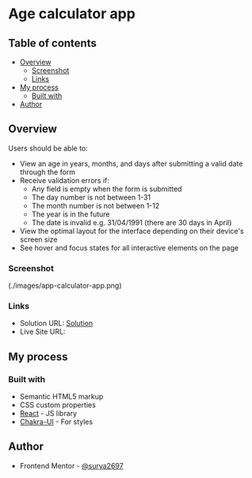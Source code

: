 # Age calculator app

 

## Table of contents

- [Overview](#overview)
  - [Screenshot](#screenshot)
  - [Links](#links)
- [My process](#my-process)
  - [Built with](#built-with)
- [Author](#author)


## Overview



Users should be able to:

- View an age in years, months, and days after submitting a valid date through the form
- Receive validation errors if:
  - Any field is empty when the form is submitted
  - The day number is not between 1-31
  - The month number is not between 1-12
  - The year is in the future
  - The date is invalid e.g. 31/04/1991 (there are 30 days in April)
- View the optimal layout for the interface depending on their device's screen size
- See hover and focus states for all interactive elements on the page

### Screenshot

(./images/app-calculator-app.png)




### Links

- Solution URL: [Solution](https://github.com/surya2697/Age-Calculator-app)
- Live Site URL: [](https://age-calculator-app-beta-seven.vercel.app/)

## My process

### Built with

- Semantic HTML5 markup
- CSS custom properties
- [React](https://reactjs.org/) - JS library
- [Chakra-UI](https://chakra-ui.com/getting-started) - For styles




## Author
- Frontend Mentor - [@surya2697](https://www.frontendmentor.io/profile/surya2697)

